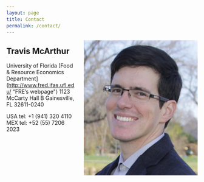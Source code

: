 ```yaml
---
layout: page
title: Contact
permalink: /contact/
---
```

<!-- {% include image.html url="/images/self-photo.jpg" width=300 align="right" %} -->

<img style="float:right;padding-left:20px" src="/images/Travis-McArthur-portrait-photo.jpg" width="300"  />

## Travis McArthur

University of Florida
[Food & Resource Economics Department](http://www.fred.ifas.ufl.edu/ “FRE’s webpage")
1123 McCarty Hall B
Gainesville, FL 32611-0240

USA tel: +1 (941) 320 4110
MEX tel: +52 (55) 7206 2023 

